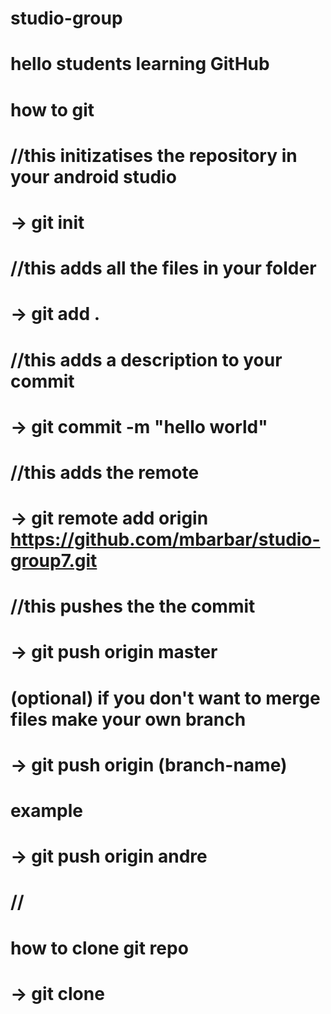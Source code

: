 # studio-group
# hello students learning GitHub
# how to git
# //this initizatises the repository in your android studio 
# -> git init
# //this adds all the files in your folder
# -> git add .
# //this adds a description to your commit
# -> git commit -m "hello world"
# //this adds the remote
# -> git remote add origin https://github.com/mbarbar/studio-group7.git
# //this pushes the the commit
# -> git push origin master
# (optional) if you don't want to merge files make your own branch
# -> git push origin (branch-name)
# example
# -> git push origin andre
# //
# how to clone git repo
# -> git clone
